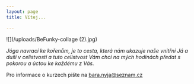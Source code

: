 ```yaml
---
layout: page
title: Vítej...

---
```

![](/uploads/BeFunky-collage (2).jpg)

_Jóga navrací ke kořenům, je to cesta, která nám ukazuje naše vnitřní Já a duši v celistvosti a tuto celistvost Vám chci na mých hodinách předat s pokorou a úctou ke každému z Vás._

Pro informace o kurzech pište na bara.nyja@seznam.cz